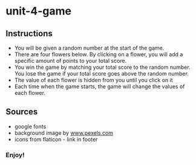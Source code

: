 # unit-4-game

## Instructions
* You will be given a random number at the start of the game.
* There are four flowers below. By clicking on a flower, you will add a specific amount of points to your total score.
* You win the game by matching your total score to the random number. You lose the game if your total score goes above the random number.
* The value of each flower is hidden from you until you click on it
* Each time when the game starts, the game will change the values of each flower.

## Sources
* google fonts
* background image by www.pexels.com
* icons from flaticon - link in footer

### Enjoy!
